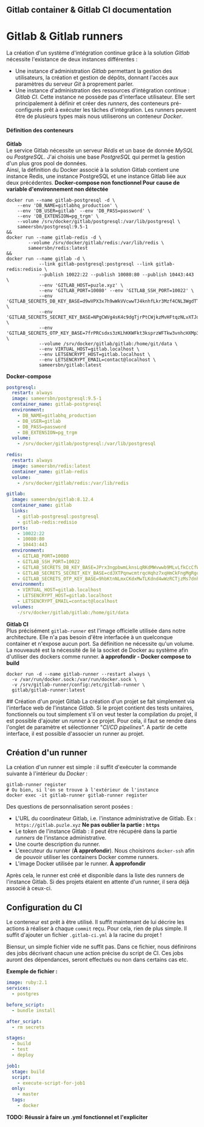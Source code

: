 Gitlab container & Gitlab CI documentation
---


# Gitlab & Gitlab runners

La création d'un système d'intégration continue grâce à la solution _Gitlab_ nécessite l'existance de deux instances différentes :
* Une instance d'administration _Gitlab_ permettant la gestion des utilisateurs, la création et gestion de dépôts, donnant l'accès aux paramètres du serveur _Git_ à proprement parler.
* Une instance d'administration des ressources d'intégration continue : _Gitlab CI_. Cette instance ne possède pas d'interface utilisateur. Elle sert principalement à définir et créer des _runners_, des conteneurs pré-configurés prêt à exécuter les tâches d'intégration.
Les runners peuvent être de plusieurs types mais nous utiliserons un conteneur _Docker_.

#### Définition des conteneurs
**Gitlab**  
Le service Gitlab nécessite un serveur _Rédis_ et un base de donnée _MySQL_ ou _PostgreSQL_. J'ai choisis une base _PostgreSQL_ qui permet la gestion d'un plus gros pool de données.  
Ainsi, la définition du Docker associé à la solution Gitlab contient une instance Redis, une instance PostgreSQL et une instance Gitlab liée aux deux précédentes.
**Docker-compose non fonctionnel Pour cause de variable d'environnement non détectée**
```shell
docker run --name gitlab-postgresql -d \
    --env 'DB_NAME=gitlabhq_production' \
    --env 'DB_USER=gitlab' --env 'DB_PASS=password' \
    --env 'DB_EXTENSION=pg_trgm' \
    --volume /srv/docker/gitlab/postgresql:/var/lib/postgresql \
    sameersbn/postgresql:9.5-1
&&
docker run --name gitlab-redis -d \
        --volume /srv/docker/gitlab/redis:/var/lib/redis \
        sameersbn/redis:latest
&&
docker run --name gitlab -d \
            --link gitlab-postgresql:postgresql --link gitlab-redis:redisio \
            --publish 10022:22 --publish 10080:80 --publish 10443:443 \
            --env 'GITLAB_HOST=puzle.xyz' \
            --env 'GITLAB_PORT=10080' --env 'GITLAB_SSH_PORT=10022' \
            --env 'GITLAB_SECRETS_DB_KEY_BASE=d9wVPX3x7h9wWkVVcwwTJ4knhfLkr3Mzf4CNL3WgdTTpJvjqWK3VzTp7pHHhjcqs' \
            --env 'GITLAB_SECRETS_SECRET_KEY_BASE=NPgCWVg4sK4c9dgTjrPtCWjkzMvHFtqzNLvXTJdKt4gWtzLXzzvjJ4Kjqs3fFkRv' \
            --env 'GITLAB_SECRETS_OTP_KEY_BASE=7frPRCsdxs3zKLhKKWFkt3ksprzWFTkw3vnhcHXMp3d4zjkKjkPVMXsFxWRzf3qn' \
            --volume /srv/docker/gitlab/gitlab:/home/git/data \
            --env VIRTUAL_HOST=gitlab.localhost \
            --env LETSENCRYPT_HOST=gitlab.localhost \
            --env LETSENCRYPT_EMAIL=contact@localhost \
            sameersbn/gitlab:latest
```

**Docker-compose**
```yml
postgresql:
  restart: always
  image: sameersbn/postgresql:9.5-1
  container_name: gitlab-postgresql
  environment:
    - DB_NAME=gitlabhq_production
    - DB_USER=gitlab
    - DB_PASS=password
    - DB_EXTENSION=pg_trgm
  volume:
    - /srv/docker/gitlab/postgresql:/var/lib/postgresql

redis:
  restart: always
  image: sameersbn/redis:latest
  container_name: gitlab-redis
  volume:
    - /srv/docker/gitlab/redis:/var/lib/redis

gitlab:
  image: sameersbn/gitlab:8.12.4
  container_name: gitlab
  links:
    - gitlab-postgresql:postgresql
    - gitlab-redis:redisio
  ports:
    - 10022:22
    - 10080:80
    - 10443:443
  environment:
    - GITLAB_PORT=10080
    - GITLAB_SSH_PORT=10022
    - GITLAB_SECRETS_DB_KEY_BASE=JPrx3ngpbwmLknsLqRKdMWvwwb9MLvLfkCcCfWpxVbwfJMJcvkHRKgTt9HpfmdgX
    - GITLAB_SECRETS_SECRET_KEY_BASE=cdJXTPqnwcmtrqcHqhz7xqHmCkFngMgRgq7wVTspVXMgq7qKvVrn47HnmxTtX4zK
    - GITLAB_SECRETS_OTP_KEY_BASE=9hbKtnNLmxCKdxMwTLKdnd4wWzRCTjzMs7dnhpNHLCxdrhwHhj3fPVtJ7KfdFLtf
  environment:
    - VIRTUAL_HOST=gitlab.localhost
    - LETSENCRYPT_HOST=gitlab.localhost
    - LETSENCRYPT_EMAIL=contact@localhost
  volumes:
    -/srv/docker/gitlab/gitlab:/home/git/data
```


**Gitlab CI**  
Plus précisément `gitlab-runner` est l'image officielle utilisée dans notre architecture. Elle n'a pas besoin d'être interfacée à un quelconque container et n'expose aucun port. Sa définition ne nécessite qu'un volume.  
La nouveauté est la nécessité de lié la socket de Docker au système afin d'utiliser des dockers comme runner. **à approfondir - Docker compose to build**

```shell
docker run -d --name gitlab-runner --restart always \
  -v /var/run/docker.sock:/var/run/docker.sock \
  -v /srv/gitlab-runner/config:/etc/gitlab-runner \
  gitlab/gitlab-runner:latest
```


## Création d'un projet Gitlab
La création d'un projet se fait simplement via l'interface web de l'instance _Gitlab_. Si le projet contient des tests unitaires, fonctionnels ou tout simplement s'il on veut tester la compilation du projet, il est possible d'ajouter un _runner_ à ce projet. Pour cela, il faut se rendre dans l'onglet de paramètre et sélectionner "_CI/CD pipelines_". A partir de cette interface, il est possible d'associer un runner au projet.

## Création d'un runner
La création d'un runner est simple : il suffit d'exécuter la commande suivante à l'intérieur du _Docker_ :
```shell
gitlab-runner register
# Ou bien, si l'on se trouve à l'extérieur de l'instance
docker exec -it gitlab-runner gitlab-runner register
```
Des questions de personnalisation seront posées :
* L'URL du coordinateur Gitlab, i.e. l'instance administrative de Gitlab. Ex : `https://gitlab.puzle.xyz`
**Ne pas oublier la partie : `https`**
* Le token de l'instance Gitlab : il peut être récupéré dans la partie _runners_ de l'instance administrative.
* Une courte description du runner.
* L'executeur du runner (**À approfondir**). Nous choisirons `docker-ssh` afin de pouvoir utiliser les containers Docker comme runners.
* L'image Docker utilisée par le runner. **À approfondir**

Après cela, le runner est créé et disponible dans la liste des runners de l'instance Gitlab. Si des projets étaient en attente d'un runner, il sera déjà associé à ceux-ci.

## Configuration du CI

Le conteneur est prêt à être utilisé. Il suffit maintenant de lui décrire les actions à réaliser à chaque `commit` reçu. Pour cela, rien de plus simple. Il suffit d'ajouter un fichier `.gitlab-ci.yml` à la racine du projet !

Biensur, un simple fichier vide ne suffit pas. Dans ce fichier, nous définirons des jobs décrivant chacun une action précise du script de CI. Ces jobs auront des dépendances, seront effectués ou non dans certains cas etc.


**Exemple de fichier :**
```yml
image: ruby:2.1
services:
  - postgres

before_script:
  - bundle install

after_script:
  - rm secrets

stages:
  - build
  - test
  - deploy

job1:
  stage: build
  script:
    - execute-script-for-job1
  only:
    - master
  tags:
    - docker
```
**TODO: Réussir à faire un .yml fonctionnel et l'expliciter**
